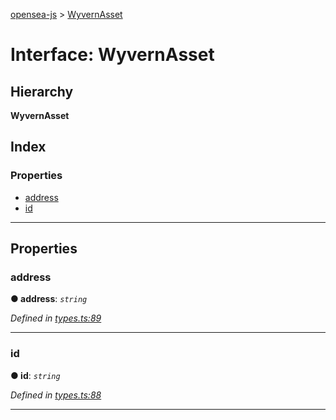 [opensea-js](../README.md) > [WyvernAsset](../interfaces/wyvernasset.md)

# Interface: WyvernAsset

## Hierarchy

**WyvernAsset**

## Index

### Properties

* [address](wyvernasset.md#address)
* [id](wyvernasset.md#id)

---

## Properties

<a id="address"></a>

###  address

**● address**: *`string`*

*Defined in [types.ts:89](https://github.com/ProjectOpenSea/opensea-js/blob/e845296/src/types.ts#L89)*

___
<a id="id"></a>

###  id

**● id**: *`string`*

*Defined in [types.ts:88](https://github.com/ProjectOpenSea/opensea-js/blob/e845296/src/types.ts#L88)*

___

